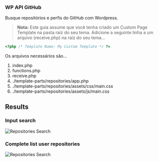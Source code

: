 ### WP API GitHub

Busque repositórios e perfis do GitHub com Wordpress.

> **Nota:** Este guia assume que você tenha criado um Custom Page Template na pasta raiz do seu tema. Adicione a seguinte linha a um arquivo (receive.php)  na raiz do seu tema...
```PHP
<?php /* Template Name: My Custom Template */ ?>
```

Os arquivos necessários são...

1. index.php
1. functions.php
1. receive.php
1. ./template-parts/repositories/app.php
1. ./template-parts/repositories/assets/css/main.css
1. ./template-parts/repositories/assets/js/main.css

## Results
### Input search
![Repositories Search](https://i.ibb.co/Xxmd64f/WP-API-Git-Hub-Repositories-Search.png)
### Complete list user repositories
![Repositories Search](https://i.ibb.co/k2bz6s2/complete-list-user-repositories.png)

